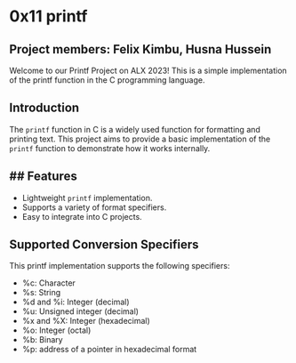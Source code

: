 # 0x11 printf
## Project members: Felix Kimbu, Husna Hussein
Welcome to our Printf Project on ALX 2023! This is a simple implementation of the printf function in the C programming language.
## Introduction
The `printf` function in C is a widely used function for formatting and printing text. This project aims to provide a basic implementation of the `printf` function to demonstrate how it works internally.
## ## Features

- Lightweight `printf` implementation.
- Supports a variety of format specifiers.
- Easy to integrate into C projects.
## Supported Conversion Specifiers
This printf implementation supports the following specifiers:

- %c: Character
- %s: String
- %d and %i: Integer (decimal)
- %u: Unsigned integer (decimal)
- %x and %X: Integer (hexadecimal)
- %o: Integer (octal)
- %b: Binary
- %p: address of a pointer in hexadecimal format
